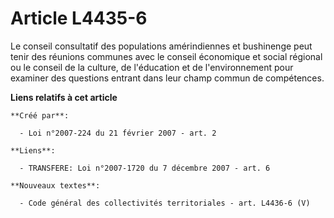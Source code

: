 # Article L4435-6

Le conseil consultatif des populations amérindiennes et bushinenge peut tenir des réunions communes avec le conseil
économique et social régional ou le conseil de la culture, de l'éducation et de l'environnement pour examiner des questions
entrant dans leur champ commun de compétences.

**Liens relatifs à cet article**

	**Créé par**:

	  - Loi n°2007-224 du 21 février 2007 - art. 2

	**Liens**:

	  - TRANSFERE: Loi n°2007-1720 du 7 décembre 2007 - art. 6

	**Nouveaux textes**:

	  - Code général des collectivités territoriales - art. L4436-6 (V)
